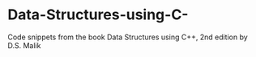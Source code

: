# Data-Structures-using-C-
Code snippets from the book Data Structures using C++, 2nd edition by D.S. Malik
